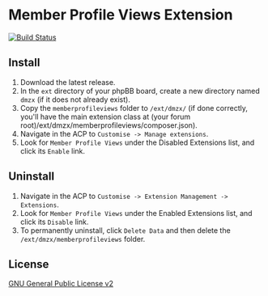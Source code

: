 # Member Profile Views Extension

[![Build Status](https://github.com/dmzx/Member-Profile-Views/workflows/Tests/badge.svg)](https://github.com/phpbb-extensions/dmzx/Member-Profile-Views)

## Install
1. Download the latest release.
2. In the `ext` directory of your phpBB board, create a new directory named `dmzx` (if it does not already exist).
3. Copy the `memberprofileviews` folder to `/ext/dmzx/` (if done correctly, you'll have the main extension class at (your forum root)/ext/dmzx/memberprofileviews/composer.json).
4. Navigate in the ACP to `Customise -> Manage extensions`.
5. Look for `Member Profile Views` under the Disabled Extensions list, and click its `Enable` link.

## Uninstall
1. Navigate in the ACP to `Customise -> Extension Management -> Extensions`.
2. Look for `Member Profile Views` under the Enabled Extensions list, and click its `Disable` link.
3. To permanently uninstall, click `Delete Data` and then delete the `/ext/dmzx/memberprofileviews` folder.

## License
[GNU General Public License v2](http://opensource.org/licenses/GPL-2.0)
